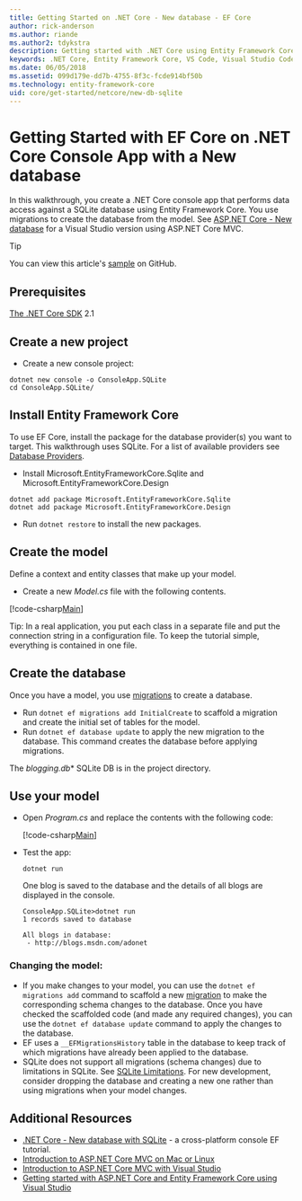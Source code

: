 ```yaml
---
title: Getting Started on .NET Core - New database - EF Core
author: rick-anderson
ms.author: riande
ms.author2: tdykstra
description: Getting started with .NET Core using Entity Framework Core
keywords: .NET Core, Entity Framework Core, VS Code, Visual Studio Code, Mac, Linux
ms.date: 06/05/2018
ms.assetid: 099d179e-dd7b-4755-8f3c-fcde914bf50b
ms.technology: entity-framework-core
uid: core/get-started/netcore/new-db-sqlite
---
```


# Getting Started with EF Core on .NET Core Console App with a New database

In this walkthrough, you create a .NET Core console app that performs data access against a SQLite database using Entity Framework Core. You use migrations to create the database from the model. See [ASP.NET Core - New database](xref:core/get-started/aspnetcore/new-db) for a Visual Studio version using ASP.NET Core MVC.

> [!TIP]  
> You can view this article's [sample](https://github.com/aspnet/EntityFramework.Docs/tree/master/samples/core/GetStarted/NetCore/ConsoleApp.SQLite) on GitHub.

## Prerequisites

[The .NET Core SDK](https://www.microsoft.com/net/core) 2.1

## Create a new project

* Create a new console project:

``` Console
dotnet new console -o ConsoleApp.SQLite
cd ConsoleApp.SQLite/
```

## Install Entity Framework Core

To use EF Core, install the package for the database provider(s) you want to target. This walkthrough uses SQLite. For a list of available providers see [Database Providers](../../providers/index.md).

* Install Microsoft.EntityFrameworkCore.Sqlite and Microsoft.EntityFrameworkCore.Design

``` Console
dotnet add package Microsoft.EntityFrameworkCore.Sqlite
dotnet add package Microsoft.EntityFrameworkCore.Design
```

* Run `dotnet restore` to install the new packages.

## Create the model

Define a context and entity classes that make up your model.

* Create a new *Model.cs* file with the following contents.

[!code-csharp[Main](../../../../samples/core/GetStarted/NetCore/ConsoleApp.SQLite/Model.cs)]

Tip: In a real application, you put each class in a separate file and put the connection string in a configuration file. To keep the tutorial simple, everything is contained in one file.

## Create the database

Once you have a model, you use [migrations](https://docs.microsoft.com/aspnet/core/data/ef-mvc/migrations#introduction-to-migrations) to create a database.

* Run `dotnet ef migrations add InitialCreate` to scaffold a migration and create the initial set of tables for the model.
* Run `dotnet ef database update` to apply the new migration to the database. This command creates the database before applying migrations.

The *blogging.db** SQLite DB is in the project directory.

## Use your model

* Open *Program.cs* and replace the contents with the following code:

  [!code-csharp[Main](../../../../samples/core/GetStarted/NetCore/ConsoleApp.SQLite/Program.cs)]

* Test the app:

  `dotnet run`

  One blog is saved to the database and the details of all blogs are displayed in the console.

  ``` Console
  ConsoleApp.SQLite>dotnet run
  1 records saved to database

  All blogs in database:
   - http://blogs.msdn.com/adonet
  ```

### Changing the model:

- If you make changes to your model, you can use the `dotnet ef migrations add` command to scaffold a new [migration](https://docs.microsoft.com/aspnet/core/data/ef-mvc/migrations#introduction-to-migrations)  to make the corresponding schema changes to the database. Once you have checked the scaffolded code (and made any required changes), you can use the `dotnet ef database update` command to apply the changes to the database.
- EF uses a `__EFMigrationsHistory` table in the database to keep track of which migrations have already been applied to the database.
- SQLite does not support all migrations (schema changes) due to limitations in SQLite. See [SQLite Limitations](../../providers/sqlite/limitations.md). For new development, consider dropping the database and creating a new one rather than using migrations when your model changes.

## Additional Resources

* [.NET Core - New database with SQLite](xref:core/get-started/netcore/new-db-sqlite) -  a cross-platform console EF tutorial.
* [Introduction to ASP.NET Core MVC on Mac or Linux](https://docs.microsoft.com/aspnet/core/tutorials/first-mvc-app-xplat/index)
* [Introduction to ASP.NET Core MVC with Visual Studio](https://docs.microsoft.com/aspnet/core/tutorials/first-mvc-app/index)
* [Getting started with ASP.NET Core and Entity Framework Core using Visual Studio](https://docs.microsoft.com/aspnet/core/data/ef-mvc/index)
